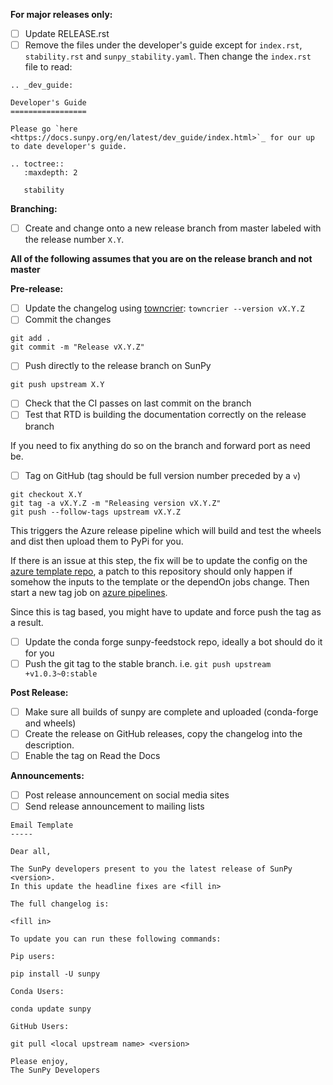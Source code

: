 **For major releases only:**
- [ ] Update RELEASE.rst
- [ ] Remove the files under the developer's guide except for `index.rst`, `stability.rst` and `sunpy_stability.yaml`. Then change the `index.rst` file to read:

```
.. _dev_guide:

Developer's Guide
=================

Please go `here <https://docs.sunpy.org/en/latest/dev_guide/index.html>`_ for our up to date developer's guide.

.. toctree::
   :maxdepth: 2

   stability
```

**Branching:**
- [ ] Create and change onto a new release branch from master labeled with the release number ```X.Y```.

**All of the following assumes that you are on the release branch and not master**

**Pre-release:**
- [ ] Update the changelog using [towncrier](https://pypi.org/project/towncrier/): `towncrier --version vX.Y.Z`
- [ ] Commit the changes
```
git add .
git commit -m "Release vX.Y.Z"
```
- [ ] Push directly to the release branch on SunPy
```
git push upstream X.Y
```
- [ ] Check that the CI passes on last commit on the branch
- [ ] Test that RTD is building the documentation correctly on the release branch

If you need to fix anything do so on the branch and forward port as need be.

- [ ] Tag on GitHub (tag should be full version number preceded by a `v`)
```
git checkout X.Y
git tag -a vX.Y.Z -m "Releasing version vX.Y.Z"
git push --follow-tags upstream vX.Y.Z
```
This triggers the Azure release pipeline which will build and test the wheels and dist then upload them to PyPi for you.

If there is an issue at this step, the fix will be to update the config on the [azure template repo](https://github.com/sunpy/azure-pipelines-template), a patch to this repository should only happen if somehow the inputs to the template or the dependOn jobs change. 
Then start a new tag job on [azure pipelines](https://dev.azure.com/sunpy/sunpy/_build?definitionId=4).

Since this is tag based, you might have to update and force push the tag as a result.

- [ ] Update the conda forge sunpy-feedstock repo, ideally a bot should do it for you
- [ ] Push the git tag to the stable branch. i.e. `git push upstream +v1.0.3~0:stable`

**Post Release:**
- [ ] Make sure all builds of sunpy are complete and uploaded (conda-forge and wheels)
- [ ] Create the release on GitHub releases, copy the changelog into the description.
- [ ] Enable the tag on Read the Docs

**Announcements:**
- [ ] Post release announcement on social media sites
- [ ] Send release announcement to mailing lists
``` 
Email Template
-----

Dear all,

The SunPy developers present to you the latest release of SunPy <version>.
In this update the headline fixes are <fill in>

The full changelog is:

<fill in>

To update you can run these following commands:

Pip users:

pip install -U sunpy

Conda Users:

conda update sunpy

GitHub Users:

git pull <local upstream name> <version>

Please enjoy,
The SunPy Developers
```